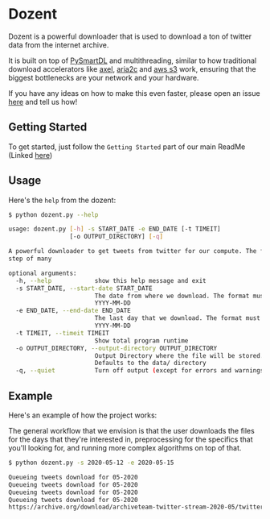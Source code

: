 # Dozent

Dozent is a powerful downloader that is used to download a ton of twitter data from the internet archive.

It is built on top of [PySmartDL](https://pypi.org/project/pySmartDL/) and multithreading, similar to how traditional download accelerators like [axel](https://linux.die.net/man/1/axel), [aria2c](https://linux.die.net/man/1/aria2c) and [aws s3](https://docs.aws.amazon.com/cli/latest/userguide/cli-services-s3-commands.html) work, ensuring that the biggest bottlenecks are your network and your hardware.

If you have any ideas on how to make this even faster, please open an issue [here](https://github.com/Twitter-Public-Analysis/Twitter-Public-Analysis/issues) and tell us how!

## Getting Started

To get started, just follow the `Getting Started` part of our main ReadMe (Linked [here](https://github.com/Twitter-Public-Analysis/Twitter-Public-Analysis/blob/master/README.md#getting-started)) 

## Usage

Here's the `help` from the dozent:

```bash
$ python dozent.py --help

usage: dozent.py [-h] -s START_DATE -e END_DATE [-t TIMEIT]
                 [-o OUTPUT_DIRECTORY] [-q]

A powerful downloader to get tweets from twitter for our compute. The first
step of many

optional arguments:
  -h, --help            show this help message and exit
  -s START_DATE, --start-date START_DATE
                        The date from where we download. The format must be:
                        YYYY-MM-DD
  -e END_DATE, --end-date END_DATE
                        The last day that we download. The format must be:
                        YYYY-MM-DD
  -t TIMEIT, --timeit TIMEIT
                        Show total program runtime
  -o OUTPUT_DIRECTORY, --output-directory OUTPUT_DIRECTORY
                        Output Directory where the file will be stored.
                        Defaults to the data/ directory
  -q, --quiet           Turn off output (except for errors and warnings)

```

## Example

Here's an example of how the project works:

The general workflow that we envision is that the user downloads the files for the days that they're interested in, preprocessing for the specifics that you'll looking for, and running more complex algorithms on top of that. 

```bash
$ python dozent.py -s 2020-05-12 -e 2020-05-15

Queueing tweets download for 05-2020
Queueing tweets download for 05-2020
Queueing tweets download for 05-2020
Queueing tweets download for 05-2020
https://archive.org/download/archiveteam-twitter-stream-2020-05/twitter_stream_2020_05_13.tar [downloading] 16 Mb / 2498 Mb @ 1.6 MB/s [------------------] [0%, 32 minutes, 31 seconds left]
```
